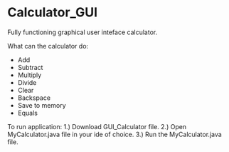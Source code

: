 # Calculator_GUI
Fully functioning graphical user inteface calculator.

What can the calculator do:
* Add
* Subtract
* Multiply
* Divide
* Clear
* Backspace
* Save to memory
* Equals

 
To run application:
 1.) Download GUI_Calculator file.
 2.) Open MyCalculator.java file in your ide of choice.
 3.) Run the MyCalculator.java file.
